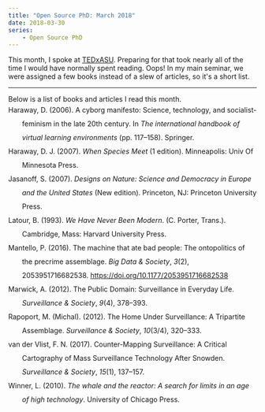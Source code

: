 ```yaml
---
title: "Open Source PhD: March 2018"
date: 2018-03-30
series: 
    - Open Source PhD
---
```


This month, I spoke at [TEDxASU](/posts/tedxasu). Preparing for that took nearly all of the time I would have normally spent reading.  Oops!  In my main seminar, we were assigned a few books instead of a slew of articles, so it's a short list.   
<hr>
Below is a list of books and articles I read this month.

<div class="csl-bib-body" style="line-height: 2; margin-left: 2em; text-indent:-2em;">
  <div class="csl-entry">Haraway, D. (2006). A cyborg manifesto: Science, technology, and socialist-feminism in the late 20th century. In <i>The international handbook of virtual learning environments</i> (pp. 117–158). Springer.</div>
  <span class="Z3988" title="url_ver=Z39.88-2004&amp;ctx_ver=Z39.88-2004&amp;rfr_id=info%3Asid%2Fzotero.org%3A2&amp;rft_val_fmt=info%3Aofi%2Ffmt%3Akev%3Amtx%3Abook&amp;rft.genre=bookitem&amp;rft.atitle=A%20cyborg%20manifesto%3A%20Science%2C%20technology%2C%20and%20socialist-feminism%20in%20the%20late%2020th%20century&amp;rft.publisher=Springer&amp;rft.aufirst=Donna&amp;rft.aulast=Haraway&amp;rft.au=Donna%20Haraway&amp;rft.date=2006&amp;rft.pages=117%E2%80%93158"></span>
  <div class="csl-entry">Haraway, D. J. (2007). <i>When Species Meet</i> (1 edition). Minneapolis: Univ Of Minnesota Press.</div>
  <span class="Z3988" title="url_ver=Z39.88-2004&amp;ctx_ver=Z39.88-2004&amp;rfr_id=info%3Asid%2Fzotero.org%3A2&amp;rft_id=urn%3Aisbn%3A978-0-8166-5046-0&amp;rft_val_fmt=info%3Aofi%2Ffmt%3Akev%3Amtx%3Abook&amp;rft.genre=book&amp;rft.btitle=When%20Species%20Meet&amp;rft.place=Minneapolis&amp;rft.publisher=Univ%20Of%20Minnesota%20Press&amp;rft.edition=1%20edition&amp;rft.aufirst=Donna%20J.&amp;rft.aulast=Haraway&amp;rft.au=Donna%20J.%20Haraway&amp;rft.date=2007-11-26&amp;rft.tpages=360&amp;rft.isbn=978-0-8166-5046-0&amp;rft.language=English"></span>
  <div class="csl-entry">Jasanoff, S. (2007). <i>Designs on Nature: Science and Democracy in Europe and the United States</i> (New edition). Princeton, NJ: Princeton University Press.</div>
  <span class="Z3988" title="url_ver=Z39.88-2004&amp;ctx_ver=Z39.88-2004&amp;rfr_id=info%3Asid%2Fzotero.org%3A2&amp;rft_id=urn%3Aisbn%3A978-0-691-13042-2&amp;rft_val_fmt=info%3Aofi%2Ffmt%3Akev%3Amtx%3Abook&amp;rft.genre=book&amp;rft.btitle=Designs%20on%20Nature%3A%20Science%20and%20Democracy%20in%20Europe%20and%20the%20United%20States&amp;rft.place=Princeton%2C%20NJ&amp;rft.publisher=Princeton%20University%20Press&amp;rft.edition=New%20edition&amp;rft.aufirst=Sheila&amp;rft.aulast=Jasanoff&amp;rft.au=Sheila%20Jasanoff&amp;rft.date=2007-01-22&amp;rft.tpages=392&amp;rft.isbn=978-0-691-13042-2&amp;rft.language=English"></span>
  <div class="csl-entry">Latour, B. (1993). <i>We Have Never Been Modern</i>. (C. Porter, Trans.). Cambridge, Mass: Harvard University Press.</div>
  <span class="Z3988" title="url_ver=Z39.88-2004&amp;ctx_ver=Z39.88-2004&amp;rfr_id=info%3Asid%2Fzotero.org%3A2&amp;rft_id=urn%3Aisbn%3A978-0-674-94839-6&amp;rft_val_fmt=info%3Aofi%2Ffmt%3Akev%3Amtx%3Abook&amp;rft.genre=book&amp;rft.btitle=We%20Have%20Never%20Been%20Modern&amp;rft.place=Cambridge%2C%20Mass&amp;rft.publisher=Harvard%20University%20Press&amp;rft.aufirst=Bruno&amp;rft.aulast=Latour&amp;rft.au=Bruno%20Latour&amp;rft.au=Catherine%20Porter&amp;rft.date=1993-10-15&amp;rft.tpages=168&amp;rft.isbn=978-0-674-94839-6&amp;rft.language=English"></span>
  <div class="csl-entry">Mantello, P. (2016). The machine that ate bad people: The ontopolitics of the precrime assemblage. <i>Big Data &amp; Society</i>, <i>3</i>(2), 2053951716682538. <a href="https://doi.org/10.1177/2053951716682538">https://doi.org/10.1177/2053951716682538</a></div>
  <span class="Z3988" title="url_ver=Z39.88-2004&amp;ctx_ver=Z39.88-2004&amp;rfr_id=info%3Asid%2Fzotero.org%3A2&amp;rft_id=info%3Adoi%2F10.1177%2F2053951716682538&amp;rft_val_fmt=info%3Aofi%2Ffmt%3Akev%3Amtx%3Ajournal&amp;rft.genre=article&amp;rft.atitle=The%20machine%20that%20ate%20bad%20people%3A%20The%20ontopolitics%20of%20the%20precrime%20assemblage&amp;rft.jtitle=Big%20Data%20%26%20Society&amp;rft.stitle=Big%20Data%20%26%20Society&amp;rft.volume=3&amp;rft.issue=2&amp;rft.aufirst=Peter&amp;rft.aulast=Mantello&amp;rft.au=Peter%20Mantello&amp;rft.date=2016-12-01&amp;rft.pages=2053951716682538&amp;rft.issn=2053-9517&amp;rft.language=en"></span>
  <div class="csl-entry">Marwick, A. (2012). The Public Domain: Surveillance in Everyday Life. <i>Surveillance &amp; Society</i>, <i>9</i>(4), 378–393.</div>
  <span class="Z3988" title="url_ver=Z39.88-2004&amp;ctx_ver=Z39.88-2004&amp;rfr_id=info%3Asid%2Fzotero.org%3A2&amp;rft_val_fmt=info%3Aofi%2Ffmt%3Akev%3Amtx%3Ajournal&amp;rft.genre=article&amp;rft.atitle=The%20Public%20Domain%3A%20Surveillance%20in%20Everyday%20Life&amp;rft.jtitle=Surveillance%20%26%20Society&amp;rft.volume=9&amp;rft.issue=4&amp;rft.aufirst=Alice&amp;rft.aulast=Marwick&amp;rft.au=Alice%20Marwick&amp;rft.date=2012-06-20&amp;rft.pages=378-393&amp;rft.spage=378&amp;rft.epage=393&amp;rft.issn=1477-7487&amp;rft.language=en"></span>
  <div class="csl-entry">Rapoport, M. (Michal). (2012). The Home Under Surveillance: A Tripartite Assemblage. <i>Surveillance &amp; Society</i>, <i>10</i>(3/4), 320–333.</div>
  <span class="Z3988" title="url_ver=Z39.88-2004&amp;ctx_ver=Z39.88-2004&amp;rfr_id=info%3Asid%2Fzotero.org%3A2&amp;rft_val_fmt=info%3Aofi%2Ffmt%3Akev%3Amtx%3Ajournal&amp;rft.genre=article&amp;rft.atitle=The%20Home%20Under%20Surveillance%3A%20A%20Tripartite%20Assemblage&amp;rft.jtitle=Surveillance%20%26%20Society&amp;rft.volume=10&amp;rft.issue=3%2F4&amp;rft.aufirst=Michele%20(Michal)&amp;rft.aulast=Rapoport&amp;rft.au=Michele%20(Michal)%20Rapoport&amp;rft.date=2012-11-28&amp;rft.pages=320-333&amp;rft.spage=320&amp;rft.epage=333&amp;rft.issn=1477-7487&amp;rft.language=en"></span>
  <div class="csl-entry">van der Vlist, F. N. (2017). Counter-Mapping Surveillance: A Critical Cartography of Mass Surveillance Technology After Snowden. <i>Surveillance &amp; Society</i>, <i>15</i>(1), 137–157.</div>
  <span class="Z3988" title="url_ver=Z39.88-2004&amp;ctx_ver=Z39.88-2004&amp;rfr_id=info%3Asid%2Fzotero.org%3A2&amp;rft_val_fmt=info%3Aofi%2Ffmt%3Akev%3Amtx%3Ajournal&amp;rft.genre=article&amp;rft.atitle=Counter-Mapping%20Surveillance%3A%20A%20Critical%20Cartography%20of%20Mass%20Surveillance%20Technology%20After%20Snowden&amp;rft.jtitle=Surveillance%20%26%20Society&amp;rft.stitle=Surveillance%20%26%20Society&amp;rft.volume=15&amp;rft.issue=1&amp;rft.aufirst=Fernando%20N.&amp;rft.aulast=van%20der%20Vlist&amp;rft.au=Fernando%20N.%20van%20der%20Vlist&amp;rft.date=2017-01&amp;rft.pages=137-157&amp;rft.spage=137&amp;rft.epage=157&amp;rft.issn=14777487"></span>
  <div class="csl-entry">Winner, L. (2010). <i>The whale and the reactor: A search for limits in an age of high technology</i>. University of Chicago Press.</div>
  <span class="Z3988" title="url_ver=Z39.88-2004&amp;ctx_ver=Z39.88-2004&amp;rfr_id=info%3Asid%2Fzotero.org%3A2&amp;rft_val_fmt=info%3Aofi%2Ffmt%3Akev%3Amtx%3Abook&amp;rft.genre=book&amp;rft.btitle=The%20whale%20and%20the%20reactor%3A%20A%20search%20for%20limits%20in%20an%20age%20of%20high%20technology&amp;rft.publisher=University%20of%20Chicago%20Press&amp;rft.aufirst=Langdon&amp;rft.aulast=Winner&amp;rft.au=Langdon%20Winner&amp;rft.date=2010"></span>
</div>
